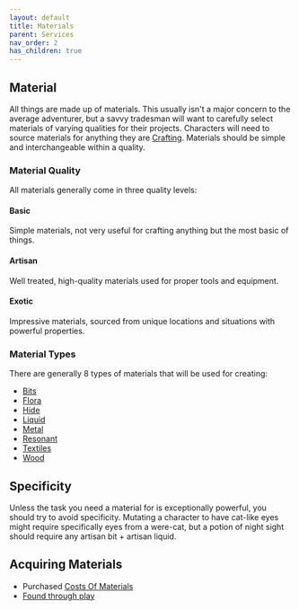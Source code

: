 ```yaml
---
layout: default
title: Materials
parent: Services
nav_order: 2
has_children: true
---
```

## Material
All things are made up of materials. This usually isn't a major concern to the average adventurer, but a savvy tradesman will want to carefully select materials of varying qualities for their projects. Characters will need to source materials for anything they are [Crafting](Crafting). Materials should be simple and interchangeable within a quality.

### Material Quality
All materials generally come in three quality levels:

#### Basic
Simple materials, not very useful for crafting anything but the most basic of things.
#### Artisan
Well treated, high-quality materials used for proper tools and equipment.
#### Exotic
Impressive materials, sourced from unique locations and situations with powerful properties.

### Material Types
There are generally 8 types of materials that will be used for creating:
* [Bits](Bits)
* [Flora](Flora)
* [Hide](Hide)
* [Liquid](Liquid)
* [Metal](Metal)
* [Resonant](Resonant)
* [Textiles](Textiles)
* [Wood](Wood)
## Specificity
Unless the task you need a material for is exceptionally powerful, you should try to avoid specificity. Mutating a character to have cat-like eyes might require specifically eyes from a were-cat, but a potion of night sight should require any artisan bit + artisan liquid.

## Acquiring Materials
* Purchased [Costs Of Materials](Services#Costs%20Of%20Materials)
* [Found through play](Equipment#Looting)